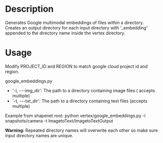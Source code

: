 # Description

Generates Google multimodal embeddings of files within a directory. Creates an output directory for each input directory with '_embedding' appended to the directory name inside the vertex directory.

# Usage

Modify PROJECT_ID and REGION to match google cloud project id and region.

google_embeddings.py
- '-i, ---img_dir': The path to a directory containing image files ( accepts multiple)
- '-t, ---txt_dir': The path to a directory containing text files (accepts multiple)

Example from shapenet root: python vertex/google_embeddings.py -i snapshots/camera -t ImagetoText/ImagetoTextOutput 

**Warning:** Repeated directory names will overwrite each other so make sure input directory names are unique.